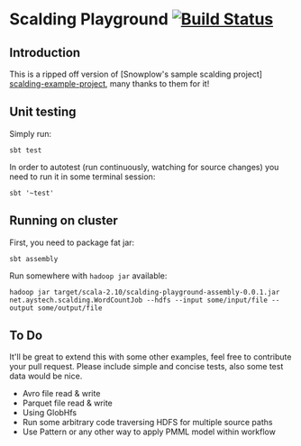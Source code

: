 # Scalding Playground [![Build Status](https://travis-ci.org/dartov/scalding-playground.png)](https://travis-ci.org/dartov/scalding-playground)

## Introduction

This is a ripped off version of [Snowplow's sample scalding project] [scalding-example-project], many thanks to them for it!

## Unit testing

Simply run:

    sbt test

In order to autotest (run continuously, watching for source changes) you need to run it in some terminal session:

    sbt '~test'

## Running on cluster

First, you need to package fat jar:

    sbt assembly

Run somewhere with `hadoop jar` available:

    hadoop jar target/scala-2.10/scalding-playground-assembly-0.0.1.jar net.aystech.scalding.WordCountJob --hdfs --input some/input/file --output some/output/file


## To Do

It'll be great to extend this with some other examples, feel free to contribute your pull request. Please include simple and concise tests, also some test data  would be nice.

- Avro file read & write
- Parquet file read & write
- Using GlobHfs
- Run some arbitrary code traversing HDFS for multiple source paths
- Use Pattern or any other way to apply PMML model within workflow

[scalding-example-project]: https://github.com/snowplow/scalding-example-project
